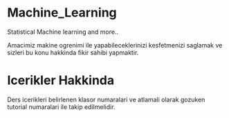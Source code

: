# Machine_Learning
Statistical Machine learning and more..

Amacimiz makine ogrenimi ile yapabileceklerinizi kesfetmenizi saglamak ve sizleri bu konu hakkinda fikir sahibi yapmaktir.

# Icerikler Hakkinda
Ders icerikleri belirlenen klasor numaralari ve atlamali olarak gozuken tutorial numaralari ile takip edilmelidir. 
